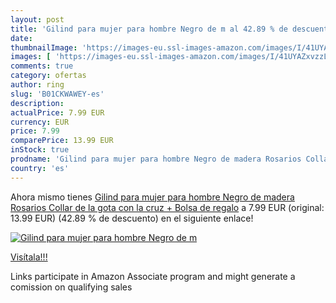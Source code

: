 ```yaml
---
layout: post
title: 'Gilind para mujer para hombre Negro de m al 42.89 % de descuento'
date: 
thumbnailImage: 'https://images-eu.ssl-images-amazon.com/images/I/41UYAZxvzzL._SL200_.jpg'
images: [ 'https://images-eu.ssl-images-amazon.com/images/I/41UYAZxvzzL._SL200_.jpg' ]
comments: true
category: ofertas
author: ring
slug: 'B01CKWAWEY-es'
description:
actualPrice: 7.99 EUR
currency: EUR
price: 7.99
comparePrice: 13.99 EUR
inStock: true
prodname: 'Gilind para mujer para hombre Negro de madera Rosarios Collar de la gota con la cruz + Bolsa de regalo'
country: 'es'
---
```


Ahora mismo tienes [Gilind para mujer para hombre Negro de madera Rosarios Collar de la gota con la cruz + Bolsa de regalo](https://www.amazon.es/dp/B01CKWAWEY/?tag=tolees-21) a 7.99 EUR (original: 13.99 EUR) (42.89 %  de descuento) en el siguiente enlace!

[![Gilind para mujer para hombre Negro de m](https://images-eu.ssl-images-amazon.com/images/I/41UYAZxvzzL._SL200_.jpg)](https://www.amazon.es/dp/B01CKWAWEY/?tag=tolees-21)

[Visítala!!!](https://www.amazon.es/dp/B01CKWAWEY/?tag=tolees-21)

Links participate in Amazon Associate program and might generate a comission on qualifying sales
